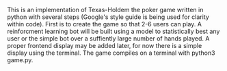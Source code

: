 This is an implementation of Texas-Holdem the poker game written in python with several steps (Google's style guide is being used for clarity within code). First is to create the game so that 2-6 users can play. A reinforcment learning bot will be built using a model to statistically best any user or the simple bot over a suffiently large number of hands played. A proper frontend display may be added later, for now there is a simple display using the terminal. The game compiles on a terminal with python3 game.py.
